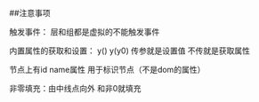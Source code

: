 
##注意事项

触发事件：
层和组都是虚拟的不能触发事件

内置属性的获取和设置：
y() y(y0)  传参就是设置值 不传就是获取属性


节点上有id  name属性  用于标识节点（不是dom的属性）


非零填充：由中线点向外  和非0就填充





